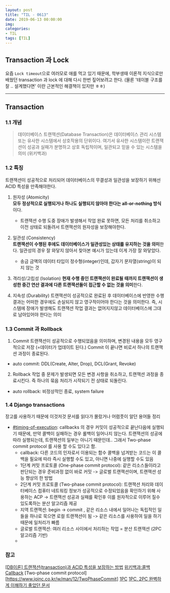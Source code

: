 ```yaml
---
layout: post
title: "TIL - 0613"
date: 2019-06-13 00:00:00
img:
categories:
- TIL
tags: [TIL]
---
```

## Transaction 과 Lock
요즘 `Lock timeout`으로 여러모로 애를 먹고 있기 때문에, 학부생때 이론적 지식으로만 배웠던 transaction 과 lock 에 대해 다시 한번 짚어보려고 한다. 
(물론 '테이블 구조를 잘 .. 설계했다면' 이란 근본적인 해결책이 있지만 ㅎㅎ) 

----
## Transaction 

### 1.1 개념 
> 데이터베이스 트랜잭션(Database Transaction)은 데이터베이스 관리 시스템또는 유사한 시스템에서 상호작용의 단위이다. 여기서 유사한 시스템이란 트랜잭션이 성공과 실패가 분명하고 상호 독립적이며, 일관되고 믿을 수 있는 시스템을 의미 (위키백과)

### 1.2 특징 
트랜잭션이 성공적으로 처리되어 데이터베이스의 무결성과 일관성을 보장하기 위해선 ACID 특성을 만족해야한다.
1. 원자성 (Atomicity) <br>
**모두 정상적으로 실행되거나 하나도 실행되지 않아야 한다는 all-or-nothing 방식**이다. 
    - 트랜잭션 수행 도중 장애가 발생해서 작업 완료 못하면, 모든 처리를 취소하고 이전 상태로 되돌려서 트랜잭션의 원자성을 보장해야한다. 

2. 일관성 (Consistency) <br>
**트랜잭션이 수행된 후에도 데이터베이스가 일관성있는 상태를 유지하는 것을 의미**한다. 일관성의 경우 잘 와닿지 않아서 찾아본 예시가 있는데 이게 가장 잘 와닿았다. 
    - 송금 금액의 데이터 타입이 정수형(integer)인데, 갑자기 문자열(string)이 되지 않는 것

3. 격리성/고립성 (Isolation)
**현재 수행 중인 트랜잭션이 완료될 때까지 트랜잭션이 생성한 중간 연산 결과에 다른 트랜잭션들이 접근할 수 없는 것을 의미**한다.

4. 지속성 (Durability) 
트랜잭션이 성공적으로 완료된 후 데이터베이스에 반영한 수행 결과는 어떠한 경우에도 손실되지 않고 영구적이어야 한다는 것을 의미한다. 즉, 시스템에 장애가 발생해도 트랜잭션 작업 결과는 없어지지않고 데이터베이스에 그대로 남아있어야 한다는 의미 

### 1.3 Commit 과 Rollback
1. Commit 
트랜잭션이 성공적으로 수행되었음을 의미하며, 변경된 내용을 모두 영구적으로 저장 (=데이터가 업데이트 된다.)
Commit 이 끝나면 비로서 하나의 트랜잭션 과정이 종료된다. 
- auto commit: DDL(Create, Alter, Drop), DCL(Grant, Revoke)

2. Rollback
작업 중 문제가 발생되면 모든 변경 사항을 취소하고, 트랜잭션 과정을 종료시킨다. 즉 하나의 묶음 처리가 시작되기 전 상태로 되돌린다. 
- auto rollback: 비정상적인 종료, system failure

### 1.4 Django transactions 
장고를 사용하기 때문에 이것저것 문서를 읽다가 몰랐거나 어렴풋이 알던 용어들 정리
- [#timing-of-execution](https://docs.djangoproject.com/en/2.2/topics/db/transactions/#timing-of-execution): callbacks 의 경우 커밋이 성공적으로 끝난다음에 실행되기 때문에, 만약 콜백이 실패하는 경우 롤백이 일어나지 않는다.
트랜잭션의 성공에 따라 실행되는데, 트랜잭션의 일부는 아니기 때문인데.. 그래서 Two-phase commit protocol 를 사용 할 수도 있다고 함.
    - callback: 다른 코드의 인자로서 이용되는 함수 콜백을 넘겨받는 코드는 이 콜백을 필요에 따라 즉시 실행할 수도 있고, 아니면 나중에 실행할 수도 있음 
    - 1단계 커밋 프로토콜 (One-phase commit protocol): 같은 리소스들이라고 판단되는 경우 준비과정 없이 바로 커밋 -> 글로벌 트랜잭션이며, 트랜잭션 성능 향상의 한 방법
    - 2단계 커밋 프로토콜 (Two-phase commit protocol): 트랜잭션 처리와 데이터베이스 컴퓨터 네트워킹 정보가 성공적으로 수정되었음을 확인하기 위해 사용하는 ACP -> 트랜잭션 성공과 실패를 확인후 이를 원자적으로 이루어 질수 있도록하는 분산 알고리즘 제공
    - 지역 트랜잭션: begin -> commit , 같은 리소스 내에서 일어나는 독립적인 일들을 하나로 묵으면 로컬 트랜잭션이 됨 -> 같은 리소스를 사용하여 일을 하기 때문에 일처리가 빠름
    - 글로벌 트랜잭션: 여러 리소스 사이에서 처리하는 작업 = 분산 트랜잭션 (2PC 알고리즘 기반)
    - 
### 참고
[[DB이론] 트랜잭션(transaction)과 ACID 특성을 보장하는 방법](https://victorydntmd.tistory.com/129)
[위키백과:콜백](https://ko.wikipedia.org/wiki/%EC%BD%9C%EB%B0%B1)
[Callback](https://satisfactoryplace.tistory.com/18)
[Two-phase commit protocol][https://www.joinc.co.kr/w/man/12/TwoPhaseCommit]
[1PC](https://swdev.tistory.com/3?category=292672)
[1PC, 2PC 완벽하게 이해하기 좋았던 문서](https://stackoverflow.com/questions/24872902/real-difference-between-one-phase-and-two-phase-xa-commit)